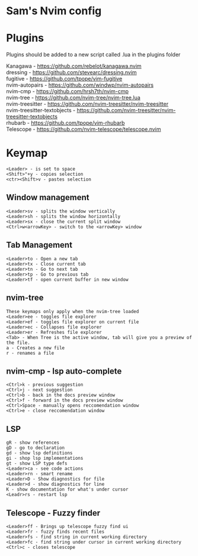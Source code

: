 # Sam's Nvim config

# Plugins
Plugins should be added to a new script called <plugin-name>.lua in the plugins folder

Kanagawa - https://github.com/rebelot/kanagawa.nvim \
dressing - https://github.com/stevearc/dressing.nvim \
fugitive - https://github.com/tpope/vim-fugitive \
nvim-autopairs - https://github.com/windwp/nvim-autopairs \
nvim-cmp - https://github.com/hrsh7th/nvim-cmp \
nvim-tree - https://github.com/nvim-tree/nvim-tree.lua \
nvim-treesitter - https://github.com/nvim-treesitter/nvim-treesitter \
nvim-treesitter-textobjects - https://github.com/nvim-treesitter/nvim-treesitter-textobjects \
rhubarb - https://github.com/tpope/vim-rhubarb \
Telescope - https://github.com/nvim-telescope/telescope.nvim



# Keymap
```
<Leader> - is set to space
<Shift>"+y - copies selection
<ctr><Shift>v - pastes selection
```
## Window management
```
<Leader>sv - splits the window vertically
<Leader>sh - splits the window horizontally
<Leader>sx - close the current split window
<Ctrl>w<arrowKey> - switch to the <arrowKey> window
```
## Tab Management
```
<Leader>to - Open a new tab
<Leader>tx - Close current tab
<Leader>tn - Go to next tab 
<Leader>tp - Go to previous tab 
<Leader>tf - open current buffer in new window
```

## nvim-tree
```
These keymaps only apply when the nvim-tree loaded
<Leader>ee - toggles file explorer
<Leader>ef - toggles file explorer on current file 
<Leader>ec - Collapses file explorer
<Leader>er - Refreshes file explorer
<Tab> - When Tree is the active window, tab will give you a preview of the file.
a - Creates a new file
r - renames a file
```
## nvim-cmp - lsp auto-complete
```
<Ctrl>k - previous suggestion
<Ctrl>j - next suggestion
<Ctrl>b - back in the docs preview window
<Ctrl>f - forward in the docs preview window
<Ctrl>Space - manually opens reccomendation window
<Ctrl>e - close reccomendation window
```

## LSP
```
gR - show references
gD - go to declaration
gd - show lsp definitions
gi - shop lsp implementations
gt - show LSP type defs
<Leader>ca - see code actions 
<Leader>rn - smart rename 
<Leader>D - Show diagnostics for file 
<Leader>d - show diagnostics for line 
K - show documentation for what's under cursor
<Leadr>rs - restart lsp
```

## Telescope - Fuzzy finder
```
<Leader>ff - Brings up telescope fuzzy find ui
<Leader>fr - fuzzy finds recent files
<Leader>fs - find string in current working directory
<Leader>fc - find string under cursor in current working directory
<Ctrl>c - closes telescope
```

